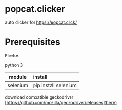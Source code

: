 # popcat.clicker
 auto clicker for https://popcat.click/

# Prerequisites

Firefox

python 3 

| module   | install              |
| -------- | :------------------- |
| selenium | pip install selenium |

download compatible geckodriver [https://github.com/mozilla/geckodriver/releases](here)